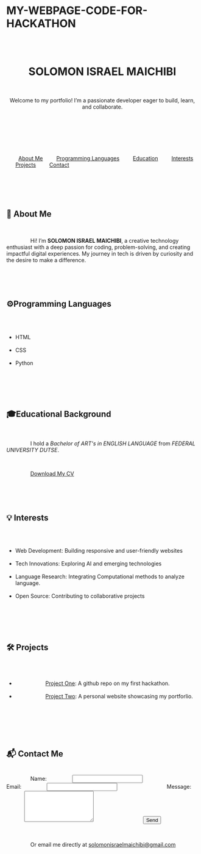 # MY-WEBPAGE-CODE-FOR-HACKATHON
<!DOCTYPE html>
<html lang="en">
<head>
    <meta charset="UTF-8">
    <title>Your Name | Portfolio</title>
    <meta name="viewport" content="width=device-width, initial-scale=1.0">
    <style>
        body {
            font-family: 'Segoe UI', Arial, sans-serif;
            margin: 0;
            padding: 0;
            color: #222;
            background: #f7f8fa;
        }
        header {
            background: #264653;
            color: #fff;
            padding: 2rem 1rem;
            text-align: center;
        }
        nav {
            background: #2a9d8f;
            text-align: center;
            padding: 1rem 0;
        }
        nav a {
            color: #fff;
            margin: 0 1.2rem;
            text-decoration: none;
            font-weight: 500;
            transition: color 0.2s;
        }
        nav a:hover {
            color: #ffd166;
        }
        main {
            max-width: 900px;
            margin: 2rem auto;
            padding: 2rem;
            background: #fff;
            border-radius: 12px;
            box-shadow: 0 2px 20px rgba(41, 60, 85, 0.09);
        }
        section {
            margin-bottom: 2.5rem;
        }
        h2 {
            border-left: 5px solid #2a9d8f;
            padding-left: 0.7rem;
            margin-bottom: 1rem;
            color: #264653;
        }
        ul {
            list-style-type: disc;
            padding-left: 2rem;
        }
        .projects a, .download-link {
            color: #e76f51;
            text-decoration: underline;
        }
        .projects a:hover, .download-link:hover {
            color: #264653;
        }
        .contact-form label {
            display: block;
            margin-bottom: 0.3rem;
        }
        .contact-form input, .contact-form textarea {
            width: 100%;
            padding: 0.6rem;
            margin-bottom: 1rem;
            border: 1px solid #a8dadc;
            border-radius: 4px;
            font-size: 1rem;
        }
        .contact-form button {
            background: #2a9d8f;
            color: #fff;
            padding: 0.6rem 1.6rem;
            border: none;
            border-radius: 4px;
            cursor: pointer;
            font-size: 1rem;
        }
        .contact-form button:hover {
            background: #264653;
        }
        @media (max-width: 700px) {
            main {
                padding: 1rem;
            }
        }
    </style>
</head>
<body>
    <header>
        <h1>SOLOMON ISRAEL MAICHIBI</h1>
        <p>Welcome to my portfolio! I’m a passionate developer eager to build, learn, and collaborate.</p>
    </header>


    <nav>
        <a href="#about">About Me</a>
        <a href="#languages">Programming Languages</a>
        <a href="#education">Education</a>
        <a href="#interests">Interests</a>
        <a href="#projects">Projects</a>
        <a href="#contact">Contact</a>
    </nav>


    <main>
        <section id="about">
            <h2>📝 About Me</h2>
            <p>
                Hi! I’m <strong>SOLOMON ISRAEL MAICHIBI</strong>, a creative technology enthusiast with a deep passion for coding, problem-solving, and creating impactful digital experiences. My journey in tech is driven by curiosity and the desire to make a difference.
            </p>
        </section>
        
        <section id="languages">
            <h2>⚙️Programming Languages</h2>
            <ul>
                <li>HTML</li>
                <li>CSS</li>
                <li>Python</li>
            </ul>
        </section>
        
        <section id="education">
            <h2> 🎓Educational Background</h2>
            <p>
                I hold a <em>Bachelor of ART's in ENGLISH LANGUAGE</em> from <em>FEDERAL UNIVERSITY DUTSE</em>.
            </p>
            <p>
                <a class="download-link" href="https://github.com/IsraelVessel/SOLOMON-ISRAEL-MAICHIBICV/blob/main/Real%20IsraelVessel%20CV-1.docx" download>Download My CV</a>
            </p>
        </section>
        
        <section id="interests">
            <h2>💡 Interests</h2>
            <ul>
                <li>Web Development: Building responsive and user-friendly websites</li>
                <li>Tech Innovations: Exploring AI and emerging technologies</li>
                <li>Language Research: Integrating Computational methods to analyze language.</li>
                <li>Open Source: Contributing to collaborative projects</li>
            </ul>
        </section>
        
        <section id="projects" class="projects">
            <h2>🛠️ Projects</h2>
            <ul>
                <li>
                    <a href="https://github.com/users/IsraelVessel/projects/1" target="_blank">Project One</a>: A github repo on my first hackathon.
                </li>
                <li>
                    <a href="https://github.com/users/IsraelVessel/projects/3" target="_blank">Project Two</a>: A personal website showcasing my portforlio.
                </li>
            </ul>
        </section>
        
        <section id="contact">
            <h2>📬 Contact Me</h2>
            <form class="contact-form" action="mailto:your.email@example.com" method="POST" enctype="text/plain">
                <label for="name">Name:</label>
                <input type="text" name="name" id="name" required>
                
                <label for="email">Email:</label>
                <input type="email" name="email" id="email" required>
                
                <label for="message">Message:</label>
                <textarea name="message" id="message" rows="5" required></textarea>
                
                <button type="submit">Send</button>
            </form>
            <p>
                Or email me directly at <a href="mailto:your.email@example.com">solomonisraelmaichibi@gmail.com</a>
            </p>
        </section>
    </main>
</body>
</html>
